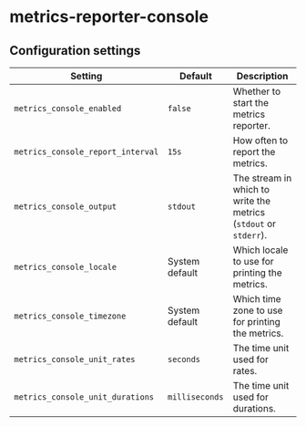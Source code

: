 # metrics-reporter-console

## Configuration settings

| Setting                           | Default        | Description                                                      |
| --------------------------------- | -------------- | ---------------------------------------------------------------- |
| `metrics_console_enabled`         | `false`        | Whether to start the metrics reporter.                           |
| `metrics_console_report_interval` | `15s`          | How often to report the metrics.                                 |
| `metrics_console_output`          | `stdout`       | The stream in which to write the metrics (`stdout` or `stderr`). |
| `metrics_console_locale`          | System default | Which locale to use for printing the metrics.                    |
| `metrics_console_timezone`        | System default | Which time zone to use for printing the metrics.                 |
| `metrics_console_unit_rates`      | `seconds`      | The time unit used for rates.                                    |
| `metrics_console_unit_durations`  | `milliseconds` | The time unit used for durations.                                |
